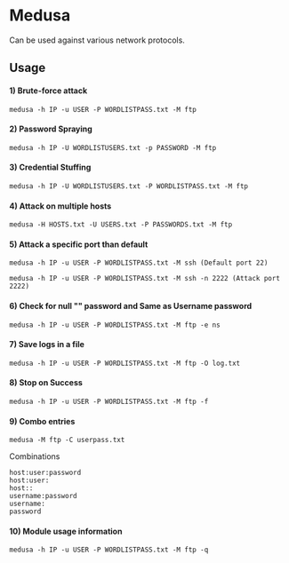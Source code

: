 # Medusa

Can be used against various network protocols.

## Usage

#### 1) Brute-force attack

    medusa -h IP -u USER -P WORDLISTPASS.txt -M ftp

#### 2) Password Spraying

    medusa -h IP -U WORDLISTUSERS.txt -p PASSWORD -M ftp

#### 3) Credential Stuffing

    medusa -h IP -U WORDLISTUSERS.txt -P WORDLISTPASS.txt -M ftp

#### 4) Attack on multiple hosts

    medusa -H HOSTS.txt -U USERS.txt -P PASSWORDS.txt -M ftp

#### 5) Attack a specific port than default

    medusa -h IP -u USER -P WORDLISTPASS.txt -M ssh (Default port 22)

    medusa -h IP -u USER -P WORDLISTPASS.txt -M ssh -n 2222 (Attack port 2222)

#### 6) Check for null "" password and Same as Username password

    medusa -h IP -u USER -P WORDLISTPASS.txt -M ftp -e ns

#### 7) Save logs in a file

    medusa -h IP -u USER -P WORDLISTPASS.txt -M ftp -O log.txt

#### 8) Stop on Success

    medusa -h IP -u USER -P WORDLISTPASS.txt -M ftp -f

#### 9) Combo entries

    medusa -M ftp -C userpass.txt

Combinations

    host:user:password
    host:user:
    host::
    username:password
    username:
    password

#### 10) Module usage information

    medusa -h IP -u USER -P WORDLISTPASS.txt -M ftp -q
